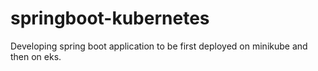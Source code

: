 # springboot-kubernetes
Developing spring boot application to be first deployed on minikube and then on eks.
